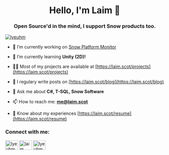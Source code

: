 <h1 align="center">Hello, I'm Laim 🧸</h1>
<h3 align="center">Open Source'd in the mind, I support Snow products too.</h3>

<p align="left"> <a href="https://twitter.com/lyeuhm" target="blank"><img src="https://img.shields.io/twitter/follow/lyeuhm?logo=twitter&style=for-the-badge" alt="lyeuhm" /></a> </p>

- 🔭 I’m currently working on [Snow Platform Monitor](https://laim.scot/blog/snow-platform-monitor-devlog-2)

- 🌱 I’m currently learning **Unity (2D)!**

- 👨‍💻 Most of my projects are available at [https://laim.scot/projects](https://laim.scot/projects)

- 📝 I regulary write posts on [https://laim.scot/blog](https://laim.scot/blog)

- 💬 Ask me about **C#, T-SQL, Snow Software**

- 📫 How to reach me: **me@laim.scot**

- 📄 Know about my experiences [https://laim.scot/resume](https://laim.scot/resume)

<h3 align="left">Connect with me:</h3>
<p align="left">
<a href="https://twitter.com/lyeuhm" target="blank"><img align="center" src="https://cdn.jsdelivr.net/npm/simple-icons@3.0.1/icons/twitter.svg" alt="lyeuhm" height="30" width="40" /></a>
<a href="https://linkedin.com/in/laim" target="blank"><img align="center" src="https://cdn.jsdelivr.net/npm/simple-icons@3.0.1/icons/linkedin.svg" alt="laim" height="30" width="40" /></a>
<a href="https://instagram.com/goosetuv" target="blank"><img align="center" src="https://cdn.jsdelivr.net/npm/simple-icons@3.0.1/icons/instagram.svg" alt="lyeuhm" height="30" width="40" /></a>
</p>
